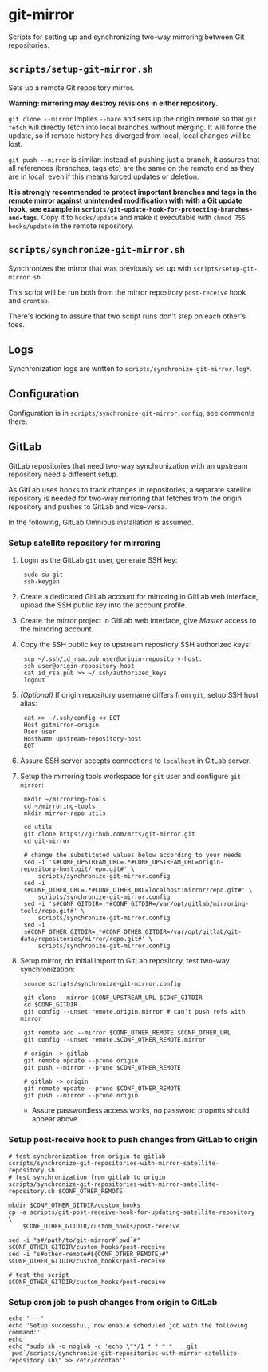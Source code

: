# git-mirror

Scripts for setting up and synchronizing two-way mirroring between Git repositories.

## `scripts/setup-git-mirror.sh`

Sets up a remote Git repository mirror.

**Warning: mirroring may destroy revisions in either repository.**

`git clone --mirror` implies `--bare` and sets up the origin remote so that
`git fetch` will directly fetch into local branches without merging.
It will force the update, so if remote history has diverged from local,
local changes will be lost.

`git push --mirror` is similar: instead of pushing just a branch, it assures
that all references (branches, tags etc) are the same on the remote
end as they are in local, even if this means forced updates or deletion.

**It is strongly recommended to protect important branches and tags in the
remote mirror against unintended modification with with a Git update hook,
see example in `scripts/git-update-hook-for-protecting-branches-and-tags`.**
Copy it to `hooks/update` and make it executable with `chmod 755 hooks/update`
in the remote repository.

## `scripts/synchronize-git-mirror.sh`

Synchronizes the mirror that was previously set up with `scripts/setup-git-mirror.sh`.

This script will be run both from the mirror repository `post-receive` hook
and `crontab`.

There's locking to assure that two script runs don't step on each other's toes.

## Logs

Synchronization logs are written to `scripts/synchronize-git-mirror.log*`.

## Configuration

Configuration is in `scripts/synchronize-git-mirror.config`, see comments there.

## GitLab

GitLab repositories that need two-way synchronization with an upstream repository
need a different setup.

As GitLab uses hooks to track changes in repositories, a separate satellite repository
is needed for two-way mirroring that fetches from the origin repository and pushes
to GitLab and vice-versa.

In the following, GitLab Omnibus installation is assumed.

### Setup satellite repository for mirroring

1. Login as the GitLab `git` user, generate SSH key:

        sudo su git
        ssh-keygen

2. Create a dedicated GitLab account for mirroring in GitLab web interface,
   upload the SSH public key into the account profile.

3. Create the mirror project in GitLab web interface, give _Master_ access to
   the mirroring account.

4. Copy the SSH public key to upstream repository SSH authorized keys:

        scp ~/.ssh/id_rsa.pub user@origin-repository-host:
        ssh user@origin-repository-host
        cat id_rsa.pub >> ~/.ssh/authorized_keys
        logout

5. _(Optional)_ If origin repository username differs from `git`, setup SSH host alias:

        cat >> ~/.ssh/config << EOT
        Host gitmirror-origin
        User user
        HostName upstream-repository-host
        EOT

6. Assure SSH server accepts connections to `localhost` in GitLab server.

7. Setup the mirroring tools workspace for `git` user and configure `git-mirror`:

        mkdir ~/mirroring-tools
        cd ~/mirroring-tools
        mkdir mirror-repo utils

        cd utils
        git clone https://github.com/mrts/git-mirror.git
        cd git-mirror

        # change the substituted values below according to your needs
        sed -i 's#CONF_UPSTREAM_URL=.*#CONF_UPSTREAM_URL=origin-repository-host:git/repo.git#' \
            scripts/synchronize-git-mirror.config
        sed -i 's#CONF_OTHER_URL=.*#CONF_OTHER_URL=localhost:mirror/repo.git#' \
            scripts/synchronize-git-mirror.config
        sed -i 's#CONF_GITDIR=.*#CONF_GITDIR=/var/opt/gitlab/mirroring-tools/repo.git#' \
            scripts/synchronize-git-mirror.config
        sed -i 's#CONF_OTHER_GITDIR=.*#CONF_OTHER_GITDIR=/var/opt/gitlab/git-data/repositories/mirror/repo.git#' \
            scripts/synchronize-git-mirror.config

8. Setup mirror, do initial import to GitLab repository, test two-way synchronization:

        source scripts/synchronize-git-mirror.config

        git clone --mirror $CONF_UPSTREAM_URL $CONF_GITDIR
        cd $CONF_GITDIR
        git config --unset remote.origin.mirror # can't push refs with mirror

        git remote add --mirror $CONF_OTHER_REMOTE $CONF_OTHER_URL
        git config --unset remote.$CONF_OTHER_REMOTE.mirror

        # origin -> gitlab
        git remote update --prune origin
        git push --mirror --prune $CONF_OTHER_REMOTE

        # gitlab -> origin
        git remote update --prune $CONF_OTHER_REMOTE
        git push --mirror --prune origin

    * Assure passwordless access works, no password propmts should appear above.

### Setup post-receive hook to push changes from GitLab to origin

    # test synchronization from origin to gitlab
    scripts/synchronize-git-repositories-with-mirror-satellite-repository.sh
    # test synchronization from gitlab to origin
    scripts/synchronize-git-repositories-with-mirror-satellite-repository.sh $CONF_OTHER_REMOTE

    mkdir $CONF_OTHER_GITDIR/custom_hooks
    cp -a scripts/git-post-receive-hook-for-updating-satellite-repository \
        $CONF_OTHER_GITDIR/custom_hooks/post-receive

    sed -i "s#/path/to/git-mirror#`pwd`#" $CONF_OTHER_GITDIR/custom_hooks/post-receive
    sed -i "s#other-remote#${CONF_OTHER_REMOTE}#" $CONF_OTHER_GITDIR/custom_hooks/post-receive

    # test the script
    $CONF_OTHER_GITDIR/custom_hooks/post-receive

### Setup cron job to push changes from origin to GitLab

    echo '---'
    echo 'Setup successful, now enable scheduled job with the following command:'
    echo
    echo "sudo sh -o noglob -c 'echo \"*/1 * * * *    git    `pwd`/scripts/synchronize-git-repositories-with-mirror-satellite-repository.sh\" >> /etc/crontab'"
